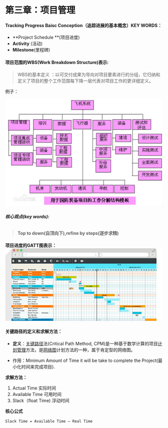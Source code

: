# 第三章：项目管理

#### **Tracking Progress Baisc Conception（追踪进展的基本概念）KEY WORDS：**

* **Project Schedule **\(项目进度\)
* **Activity** \(活动\)
* **Milestone**\(里程碑\)

#### **项目范围的WBS\(**Work Breakdown Structure**\)表示:**

> WBS的基本定义 ：以可交付成果为导向对项目要素进行的分组，它归纳和定义了项目的整个工作范围每下降一层代表对项目工作的更详细定义。

例子：

![](/assets/0824ab18972bd407d72b1bd979899e510fb30922.jpg)

###### **核心观点\(key words\):**

> **Top to down\(自顶向下\),refine by steps\(逐步求精\)**

#### **项目进度的GATT图表示：**![](/assets/timg.jpg)

#### **关键路径的定义和求解方法：**

* **定义**：[关键路径](http://baike.baidu.com/item/%E5%85%B3%E9%94%AE%E8%B7%AF%E5%BE%84)法\(Critical Path Method, CPM\)是一种基于数学计算的项目[计划管理](http://baike.baidu.com/item/%E8%AE%A1%E5%88%92%E7%AE%A1%E7%90%86)方法，是[网络图](http://baike.baidu.com/item/%E7%BD%91%E7%BB%9C%E5%9B%BE)计划方法的一种，属于肯定型的网络图。

* 作用：Minimum Amount of Time it will be take to complete the Project\(最小化时间来完成项目\).



**求解方法：**

1. Actual Time 实际时间
2. Available Time 可用时间
3. Slack（float Time\) 浮动时间

**核心公式**

```
Slack Time = Available Time – Real Time
```



